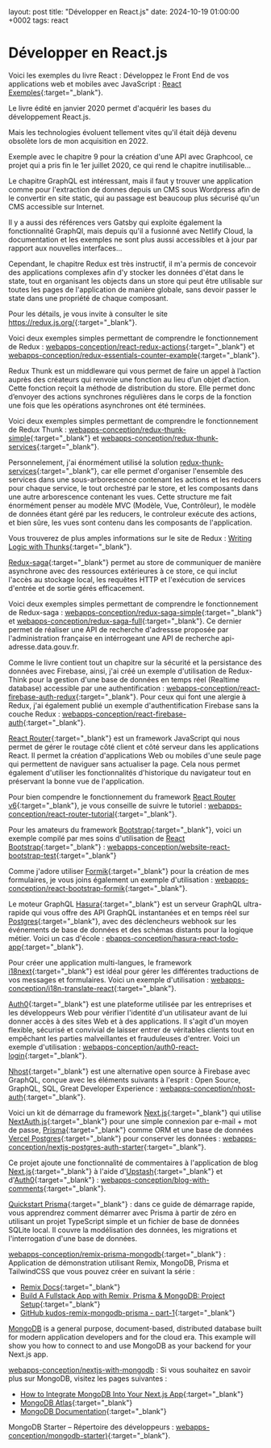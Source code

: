 layout: post
title: "Développer en React.js"
date: 2024-10-19 01:00:00 +0002
tags: react


# Développer en React.js

Voici les exemples du livre React : Développez le Front End de vos applications web et mobiles avec JavaScript :
[React Exemples](https://github.com/webapps-conception/livre-react-exemples-save){:target="_blank"}.

Le livre édité en janvier 2020 permet d'acquérir les bases du développement React.js.

Mais les technologies évoluent tellement vites qu'il était déjà devenu obsolète lors de mon acquisition en 2022.

Exemple avec le chapitre 9 pour la création d'une API avec Graphcool, ce projet qui a pris fin le 1er juillet 2020, ce qui rend le chapitre inutilisable...

Le chapitre GraphQL est intéressant, mais il faut y trouver une application comme pour l'extraction de donnes depuis un CMS sous Wordpress afin de le convertir en site static, qui au passage est beaucoup plus sécurisé qu'un CMS accessible sur Internet.

Il y a aussi des références vers Gatsby qui exploite également la fonctionnalité GraphQl, mais depuis qu'il a fusionné avec Netlify Cloud, la documentation et les exemples ne sont plus aussi accessibles et à jour par rapport aux nouvelles interfaces...

Cependant, le chapitre Redux est très instructif, il m'a permis de concevoir des applications complexes afin d'y stocker les données d'état dans le state, tout en organisant les objects dans un store qui peut être utilisable sur toutes les pages de l'application de manière globale, sans devoir passer le state dans une propriété de chaque composant.

Pour les détails, je vous invite à consulter le site <https://redux.js.org/>{:target="_blank"}.

Voici deux exemples simples permettant de comprendre le fonctionnement de Redux : [webapps-conception/react-redux-actions](https://github.com/webapps-conception/react-redux-actions){:target="_blank"} et [webapps-conception/redux-essentials-counter-example](https://github.com/webapps-conception/redux-essentials-counter-example){:target="_blank"}.

Redux Thunk est un middleware qui vous permet de faire un appel à l’action auprès des créateurs qui renvoie une fonction au lieu d’un objet d’action. Cette fonction reçoit la méthode de distribution du store. Elle permet donc d’envoyer des actions synchrones régulières dans le corps de la fonction une fois que les opérations asynchrones ont été terminées.

Voici deux exemples simples permettant de comprendre le fonctionnement de Redux Thunk : [webapps-conception/redux-thunk-simple](https://github.com/webapps-conception/redux-thunk-simple){:target="_blank"} et [webapps-conception/redux-thunk-services](https://github.com/webapps-conception/redux-thunk-services){:target="_blank"}.

Personnelement, j'ai énormément utilisé la solution [redux-thunk-services](https://github.com/webapps-conception/redux-thunk-services){:target="_blank"}, car elle permet d'organiser l'ensemble des services dans une sous-arborescence contenant les actions et les reducers pour chaque service, le tout orchestré par le store, et les composants dans une autre arborescence contenant les vues. Cette structure me fait énormément penser au modèle MVC (Modèle, Vue, Contrôleur), le modèle de données étant géré par les reducers, le controleur exécute des actions, et bien sûre, les vues sont contenu dans les composants de l'application.

Vous trouverez de plus amples informations sur le site de Redux : [Writing Logic with Thunks](https://redux.js.org/usage/writing-logic-thunks){:target="_blank"}.

[Redux-saga](https://redux-saga.js.org/){:target="_blank"} permet au store de communiquer de manière asynchrone avec des ressources extérieures à ce store, ce qui inclut l'accès au stockage local, les requêtes HTTP et l'exécution de services d'entrée et de sortie gérés efficacement.

Voici deux exemples simples permettant de comprendre le fonctionnement de Redux-saga : [webapps-conception/redux-saga-simple](https://github.com/webapps-conception/redux-saga-simple){:target="_blank"} et [webapps-conception/redux-saga-full](https://github.com/webapps-conception/redux-saga-full){:target="_blank"}. Ce dernier permet de réaliser une API de recherche d'adressse proposée par l'administration française en intérrogeant une API de recherche api-adresse.data.gouv.fr.

Comme le livre contient tout un chapitre sur la sécurité et la persistance des données avec Firebase, ainsi, j'ai créé un exemple d'utilisation de Redux-Think pour la gestion d'une base de données en temps réel (Realtime database) accessible par une authentification : [webapps-conception/react-firebase-auth-redux](https://github.com/webapps-conception/react-firebase-auth-redux){:target="_blank"}. Pour ceux qui font une alergie à Redux, j'ai également publié un exemple d'authentification Firebase sans la couche Redux : [webapps-conception/react-firebase-auth](https://github.com/webapps-conception/react-firebase-auth){:target="_blank"}.

[React Router](https://reactrouter.com/en/main){:target="_blank"} est un framework JavaScript qui nous permet de gérer le routage côté client et côté serveur dans les applications React. Il permet la création d'applications Web ou mobiles d'une seule page qui permettent de naviguer sans actualiser la page. Cela nous permet également d'utiliser les fonctionnalités d'historique du navigateur tout en préservant la bonne vue de l'application.

Pour bien compendre le fonctionnement du framework [React Router v6](https://reactrouter.com/en/main/start/tutorial){:target="_blank"}, je vous conseille de suivre le tutoriel : [webapps-conception/react-router-tutorial](https://github.com/webapps-conception/react-router-tutorial){:target="_blank"}.

Pour les amateurs du framework [Bootstrap](https://getbootstrap.com/){:target="_blank"}, voici un exemple compilé par mes soins d'utilisation de [React Bootstrap](https://react-bootstrap.netlify.app/){:target="_blank"} : [webapps-conception/website-react-bootstrap-test](https://github.com/webapps-conception/website-react-bootstrap-test){:target="_blank"} 

Comme j'adore utiliser [Formik](https://formik.org/){:target="_blank"} pour la création de mes formulaires, je vous joins également un exemple d'utilisation : [webapps-conception/react-bootstrap-formik](https://github.com/webapps-conception/react-bootstrap-formik){:target="_blank"}.

Le moteur GraphQL [Hasura](https://hasura.io/){:target="_blank"} est un serveur GraphQL ultra-rapide qui vous offre des API GraphQL instantanées et en temps réel sur [Postgres](https://www.postgresql.org/){:target="_blank"}, avec des déclencheurs webhook sur les événements de base de données et des schémas distants pour la logique métier. Voici un cas d'école : [ebapps-conception/hasura-react-todo-app](https://github.com/webapps-conception/hasura-react-todo-app){:target="_blank"}.

Pour créer une application multi-langues, le framework [i18next](https://www.i18next.com/){:target="_blank"} est idéal pour gérer les différentes traductions de vos messages et formulaires. Voici un exemple d'utilisation : [webapps-conception/i18n-translate-react](https://github.com/webapps-conception/i18n-translate-react){:target="_blank"}.

[Auth0](https://auth0.com/){:target="_blank"} est une plateforme utilisée par les entreprises et les développeurs Web pour vérifier l'identité d'un utilisateur avant de lui donner accès à des sites Web et à des applications. Il s'agit d'un moyen flexible, sécurisé et convivial de laisser entrer de véritables clients tout en empêchant les parties malveillantes et frauduleuses d'entrer. Voici un exemple d'utilisation : [webapps-conception/auth0-react-login](https://github.com/webapps-conception/auth0-react-login){:target="_blank"}.

[Nhost](https://nhost.io/){:target="_blank"} est une alternative open source à Firebase avec GraphQL, conçue avec les éléments suivants à l'esprit : Open Source, GraphQL, SQL, Great Developer Experience : [webapps-conception/nhost-auth](https://github.com/webapps-conception/nhost-auth){:target="_blank"}.

Voici un kit de démarrage du framework [Next.js](https://nextjs.org/){:target="_blank"} qui utilise [NextAuth.js](https://next-auth.js.org/){:target="_blank"} pour une simple connexion par e-mail + mot de passe, [Prisma](https://www.prisma.io/){:target="_blank"} comme ORM et une base de données [Vercel Postgres](https://vercel.com/storage/postgres){:target="_blank"} pour conserver les données : [webapps-conception/nextjs-postgres-auth-starter](https://github.com/webapps-conception/nextjs-postgres-auth-starter){:target="_blank"}.

Ce projet ajoute une fonctionnalité de commentaires à l'application de blog [Next.js](https://nextjs.org/){:target="_blank"} à l'aide d'[Upstash](https://upstash.com/){:target="_blank"} et d'[Auth0](https://auth0.com/){:target="_blank"} : [webapps-conception/blog-with-comments](https://github.com/webapps-conception/blog-with-comments){:target="_blank"}.

[Quickstart Prisma](https://github.com/webapps-conception/hello-prisma){:target="_blank"} : dans ce guide de démarrage rapide, vous apprendrez comment démarrer avec Prisma à partir de zéro en utilisant un projet TypeScript simple et un fichier de base de données SQLite local. Il couvre la modélisation des données, les migrations et l'interrogation d'une base de données.

[webapps-conception/remix-prisma-mongodb](https://github.com/webapps-conception/remix-prisma-mongodb){:target="_blank"} : Application de démonstration utilisant Remix, MongoDB, Prisma et TailwindCSS que vous pouvez créer en suivant la série :
- [Remix Docs](https://remix.run/docs){:target="_blank"}
- [Build A Fullstack App with Remix, Prisma & MongoDB: Project Setup](https://www.prisma.io/blog/fullstack-remix-prisma-mongodb-1-7D0BfTXBmB6r){:target="_blank"}
- [GitHub kudos-remix-mongodb-prisma - part-1](https://github.com/sabinadams/kudos-remix-mongodb-prisma/tree/part-1){:target="_blank"}

[MongoDB](https://www.mongodb.com/) is a general purpose, document-based, distributed database built for modern application developers and for the cloud era. This example will show you how to connect to and use MongoDB as your backend for your Next.js app.

[webapps-conception/nextjs-with-mongodb](https://github.com/webapps-conception/nextjs-with-mongodb) : Si vous souhaitez en savoir plus sur MongoDB, visitez les pages suivantes :
- [How to Integrate MongoDB Into Your Next.js App](https://www.mongodb.com/developer/languages/javascript/nextjs-with-mongodb/){:target="_blank"}
- [MongoDB Atlas](https://mongodb.com/atlas){:target="_blank"}
- [MongoDB Documentation](https://docs.mongodb.com/){:target="_blank"}

MongoDB Starter – Répertoire des développeurs : [webapps-conception/mongodb-starter)](https://github.com/webapps-conception/mongodb-starter){:target="_blank"}.

